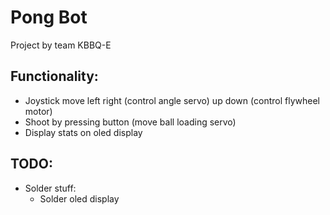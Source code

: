 # Pong Bot
Project by team KBBQ-E

## Functionality:
- Joystick move left right (control angle servo) up down (control flywheel motor)
- Shoot by pressing button (move ball loading servo)
- Display stats on oled display

## TODO:
- Solder stuff:
  - Solder oled display